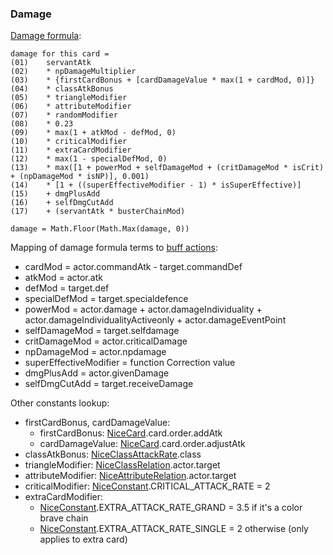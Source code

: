 ### Damage

[Damage formula](https://blogs.nrvnqsr.com/entry.php/3309-How-is-damage-calculated):

```
damage for this card =
(01)    servantAtk
(02)    * npDamageMultiplier
(03)    * {firstCardBonus + [cardDamageValue * max(1 + cardMod, 0)]}
(04)    * classAtkBonus
(05)    * triangleModifier
(06)    * attributeModifier
(07)    * randomModifier
(08)    * 0.23
(09)    * max(1 + atkMod - defMod, 0)
(10)    * criticalModifier
(11)    * extraCardModifier
(12)    * max(1 - specialDefMod, 0)
(13)    * max([1 + powerMod + selfDamageMod + (critDamageMod * isCrit) + (npDamageMod * isNP)], 0.001)
(14)    * [1 + ((superEffectiveModifier - 1) * isSuperEffective)]
(15)    + dmgPlusAdd
(16)    + selfDmgCutAdd
(17)    + (servantAtk * busterChainMod)

damage = Math.Floor(Math.Max(damage, 0))
```

Mapping of damage formula terms to [buff actions](https://api.atlasacademy.io/export/JP/NiceBuffList.ActionList.json):

* cardMod = actor.commandAtk - target.commandDef
* atkMod = actor.atk
* defMod = target.def
* specialDefMod = target.specialdefence
* powerMod = actor.damage + actor.damageIndividuality + actor.damageIndividualityActiveonly + actor.damageEventPoint
* selfDamageMod = target.selfdamage
* critDamageMod = actor.criticalDamage
* npDamageMod = actor.npdamage
* superEffectiveModifier = function Correction value
* dmgPlusAdd = actor.givenDamage
* selfDmgCutAdd = target.receiveDamage

Other constants lookup:

* firstCardBonus, cardDamageValue:
  * firstCardBonus: [NiceCard](https://api.atlasacademy.io/export/JP/NiceCard.json).card.order.addAtk
  * cardDamageValue: [NiceCard](https://api.atlasacademy.io/export/JP/NiceCard.json).card.order.adjustAtk
* classAtkBonus: [NiceClassAttackRate](https://api.atlasacademy.io/export/JP/NiceClassAttackRate.json).class
* triangleModifier: [NiceClassRelation](https://api.atlasacademy.io/export/JP/NiceClassRelation.json).actor.target
* attributeModifier: [NiceAttributeRelation](https://api.atlasacademy.io/export/JP/NiceAttributeRelation.json).actor.target
* criticalModifier: [NiceConstant](https://api.atlasacademy.io/export/JP/NiceConstant.json).CRITICAL_ATTACK_RATE = 2
* extraCardModifier:
  * [NiceConstant](https://api.atlasacademy.io/export/JP/NiceConstant.json).EXTRA_ATTACK_RATE_GRAND = 3.5 if it's a color brave chain
  * [NiceConstant](https://api.atlasacademy.io/export/JP/NiceConstant.json).EXTRA_ATTACK_RATE_SINGLE = 2 otherwise (only applies to extra card)
